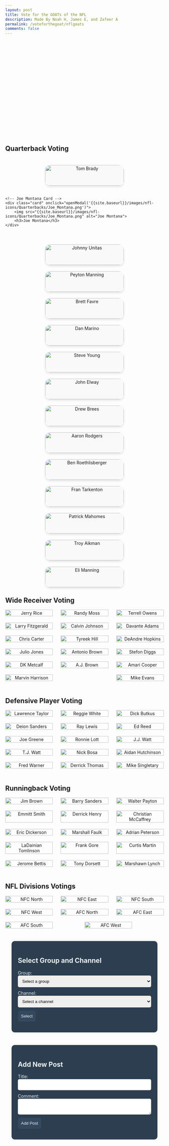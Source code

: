 ```yaml
---
layout: post
title: Vote for the GOATs of the NFL
description: Made By Noah H, James E, and Zafeer A
permalink: /voteforthegoat/nflgoats
comments: false
---
```


<style>
/* Welcome Banner Styles */
#welcomeBanner {
    position: relative;
    width: 100%;
    height: 300px;
    background: linear-gradient(135deg, #1e90ff, #ff4500);
    color: white;
    display: flex;
    flex-direction: column;
    align-items: center;
    justify-content: center;
    text-align: center;
    font-family: 'Arial', sans-serif;
    animation: fadeIn 2s ease-in-out;
    box-shadow: 0 4px 6px rgba(0, 0, 0, 0.1);
}

#welcomeBanner h1 {
    font-size: 3rem;
    margin: 0;
    text-shadow: 2px 2px 4px rgba(0, 0, 0, 0.5);
}

#welcomeBanner p {
    font-size: 1.5rem;
    margin: 10px 0 0;
}

#welcomeBanner .cta {
    margin-top: 20px;
    padding: 10px 20px;
    background: white;
    color: #1e90ff;
    border-radius: 50px;
    font-weight: bold;
    box-shadow: 0 4px 6px rgba(0, 0, 0, 0.1);
    text-decoration: none;
    transition: background 0.3s, color 0.3s;
    cursor: pointer;
}

#welcomeBanner .cta:hover {
    background: #ff4500;
    color: white;
}

@keyframes fadeIn {
    from {
        opacity: 0;
        transform: translateY(-20px);
    }
    to {
        opacity: 1;
        transform: translateY(0);
    }
}

/* Card Container Styles */
.card-container {
    display: flex;
    flex-wrap: wrap;
    gap: 20px;
    justify-content: center;
    margin-top: 40px;
}

.card {
    width: 250px;
    background: #f9f9f9;
    border-radius: 15px;
    box-shadow: 0 4px 6px rgba(0, 0, 0, 0.1);
    text-align: center;
    transition: transform 0.3s, box-shadow 0.3s;
    cursor: pointer;
    overflow: hidden;
}

.card img {
    width: 100%;
    border-top-left-radius: 15px;
    border-top-right-radius: 15px;
}

.card:hover {
    transform: scale(1.05);
    box-shadow: 0 6px 10px rgba(0, 0, 0, 0.15);
}

.card h3 {
    margin: 10px 0;
    color: #333;
    font-size: 1.2rem;
}

/* Comment Section Styles */
.comment-section {
    margin: 20px 0;
    padding: 20px;
    background: #f1f1f1;
    border-radius: 10px;
    box-shadow: 0 4px 6px rgba(0, 0, 0, 0.1);
}

.comment-section h3 {
    margin-bottom: 15px;
    color: #1e90ff;
    text-align: center;
}

.comment-section input,
.comment-section textarea {
    width: calc(100% - 20px);
    margin: 10px auto;
    padding: 10px;
    border: 1px solid #ccc;
    border-radius: 8px;
    display: block;
}

.comment-section button {
    padding: 10px 20px;
    border: none;
    border-radius: 8px;
    background: #1e90ff;
    color: white;
    font-weight: bold;
    cursor: pointer;
    transition: background 0.3s;
}

.comment-section button:hover {
    background: #ff4500;
}

/* Responsive Design */
@media (max-width: 768px) {
    #welcomeBanner h1 {
        font-size: 2rem;
    }

    #welcomeBanner p {
        font-size: 1rem;
    }

    .card {
        width: 200px;
    }
}
</style>

<div id="welcomeBanner">
    <h1>Welcome to NFL GOATs Voting</h1>
    <p>The ultimate showdown to choose the greatest players in NFL history.</p>
    <div class="cta" onclick="scrollToSection()">Cast Your Vote Now!</div>
</div>

<script>
function scrollToSection() {
    document.querySelector('.card-container').scrollIntoView({ behavior: 'smooth' });
}
</script>


<div class="comment-section" id="commentSectionQB" style="display: none;">
    <h3>Leave a Comment (Quarterbacks):</h3>
    <input type="text" id="usernameInputQB" placeholder="Enter your username">
    <textarea id="commentInputQB" placeholder="Enter your comment"></textarea>
    <button onclick="addComment('QB')">Submit</button>
    <div class="comment-list" id="commentListQB"></div>
</div>


<script>
  // Function to select a player and show the comment section for that category
  function selectPlayer(playerName, category) {
      // Display the selected player name
      document.getElementById(`selectedPlayer${category}`).innerHTML = `You selected: ${playerName}`;
      
      // Show the appropriate comment section based on the category
      document.getElementById(`commentSection${category}`).style.display = 'block';
  }

  // Function to add a comment for a specific category
  function addComment(category) {
      // Get the username and comment input elements based on the category
      const usernameInput = document.getElementById(`usernameInput${category}`);
      const commentInput = document.getElementById(`commentInput${category}`);

      // Check if both fields have input
      if (usernameInput.value.trim() === "" || commentInput.value.trim() === "") {
          alert("Please enter both a username and a comment.");
          return;
      }

      // Get the comment list for the category
      const commentList = document.getElementById(`commentList${category}`);

      // Create a new div for the comment
      const newComment = document.createElement('div');
      newComment.innerHTML = `<strong>${usernameInput.value}:</strong> ${commentInput.value}`;

      // Append the new comment to the comment list
      commentList.appendChild(newComment);

      // Clear the input fields after adding the comment
      usernameInput.value = "";
      commentInput.value = "";
  }
</script>
## Quarterback Voting
<!-- Add this style for modal and animation -->
<style>
/* Modal Background */
.modal-overlay {
    position: fixed;
    top: 0;
    left: 0;
    width: 100%;
    height: 100%;
    background: rgba(0, 0, 0, 0.8);
    display: none;
    justify-content: center;
    align-items: center;
    z-index: 1000;
}

/* Modal Content */
.modal-content {
    position: relative;
    width: 80%;
    max-width: 800px;
    animation: zoomIn 0.5s ease-in-out;
}

.modal-content img {
    width: 100%;
    border-radius: 10px;
}

/* Close Button */
.modal-close {
    position: absolute;
    top: 10px;
    right: 10px;
    background: white;
    color: black;
    border: none;
    border-radius: 50%;
    padding: 5px 10px;
    font-size: 16px;
    cursor: pointer;
    box-shadow: 0 2px 5px rgba(0, 0, 0, 0.3);
    transition: background 0.3s;
}

.modal-close:hover {
    background: #ff4500;
    color: white;
}

/* Keyframe for zoom-in effect */
@keyframes zoomIn {
    from {
        transform: scale(0.8);
        opacity: 0;
    }
    to {
        transform: scale(1);
        opacity: 1;
    }
}
</style>

<!-- Modal Structure -->
<div class="modal-overlay" id="modalOverlay">
    <div class="modal-content" id="modalContent">
        <button class="modal-close" id="modalClose">×</button>
        <img id="modalImage" src="" alt="Enlarged Image">
    </div>
</div>

<!-- Add this script for modal functionality -->
<script>
    // Function to open modal with the clicked image
    function openModal(imageSrc) {
        const modalOverlay = document.getElementById('modalOverlay');
        const modalImage = document.getElementById('modalImage');
        modalImage.src = imageSrc; // Set the image source
        modalOverlay.style.display = 'flex'; // Show the modal
    }

    // Function to close the modal
    function closeModal() {
        const modalOverlay = document.getElementById('modalOverlay');
        modalOverlay.style.display = 'none'; // Hide the modal
    }

    // Attach close event to the close button
    document.getElementById('modalClose').addEventListener('click', closeModal);

    // Attach close event to the modal background
    document.getElementById('modalOverlay').addEventListener('click', closeModal);
</script>

<!-- Updated card container for Tom Brady and Joe Montana -->
<div class="card-container">
    <!-- Tom Brady Card -->
    <div class="card" onclick="openModal('{{site.baseurl}}/images/nfl-icons/Quarterbacks/Tom_Brady.png')">
        <img src="{{site.baseurl}}/images/nfl-icons/Quarterbacks/Tom_Brady.png" alt="Tom Brady">
        <h3>Tom Brady</h3>
    </div>

    <!-- Joe Montana Card -->
    <div class="card" onclick="openModal('{{site.baseurl}}/images/nfl-icons/Quarterbacks/Joe_Montana.png')">
        <img src="{{site.baseurl}}/images/nfl-icons/Quarterbacks/Joe_Montana.png" alt="Joe Montana">
        <h3>Joe Montana</h3>
    </div>
</div>

 <div class="quarterback-cards">
    <div class="card-container">
        <div class="card" onclick="openModal('{{site.baseurl}}/images/nfl-icons/Quarterbacks/Johnny_Unitas.png')">
            <img src="{{site.baseurl}}/images/nfl-icons/Quarterbacks/Johnny_Unitas.png" alt="Johnny Unitas">
            <h3>Johnny Unitas</h3>
        </div>
        <div class="card" onclick="openModal('{{site.baseurl}}/images/nfl-icons/Quarterbacks/Peyton_Manning.png')">
            <img src="{{site.baseurl}}/images/nfl-icons/Quarterbacks/Peyton_Manning.png" alt="Peyton Manning">
            <h3>Peyton Manning</h3>
        </div>
        <div class="card" onclick="openModal('{{site.baseurl}}/images/nfl-icons/Quarterbacks/Brett_Farve')">
            <img src="{{site.baseurl}}/images/nfl-icons/Quarterbacks/Brett_Farve.png" alt="Brett Favre">
            <h3>Brett Favre</h3>
        </div>
        <div class="card" onclick="openModal('{{site.baseurl}}/images/nfl-icons/Quarterbacks/Dan_Marino.png')">
            <img src="{{site.baseurl}}/images/nfl-icons/Quarterbacks/Dan_Marino.png" alt="Dan Marino">
            <h3>Dan Marino</h3>
        </div>
        <div class="card" onclick="openModal('{{site.baseurl}}/images/nfl-icons/Quarterbacks/Steve_Young.png')">
            <img src="{{site.baseurl}}/images/nfl-icons/Quarterbacks/Steve_Young.png" alt="Steve Young">
            <h3>Steve Young</h3>
        </div>
        <div class="card" onclick="openModal('{{site.baseurl}}/images/nfl-icons/Quarterbacks/John_Elway.png')">
            <img src="{{site.baseurl}}/images/nfl-icons/Quarterbacks/John_Elway.png" alt="John Elway">
            <h3>John Elway</h3>
        </div>
        <div class="card" onclick="openModal('{{site.baseurl}}/images/nfl-icons/Quarterbacks/Drew_Brees.png')">
            <img src="{{site.baseurl}}/images/nfl-icons/Quarterbacks/Drew_Brees.png" alt="Drew Brees">
            <h3>Drew Brees</h3>
        </div>
        <div class="card" onclick="openModal('{{site.baseurl}}/images/nfl-icons/Quarterbacks/Aaron_Rodgers.png')">
            <img src="{{site.baseurl}}/images/nfl-icons/Quarterbacks/Aaron_Rodgers.png" alt="Aaron Rodgers">
            <h3>Aaron Rodgers</h3>
        </div>
        <div class="card" onclick="openModal('{{site.baseurl}}/images/nfl-icons/Quarterbacks/Ben_Roethlisberger.png')">
            <img src="{{site.baseurl}}/images/nfl-icons/Quarterbacks/Ben_Roethlisberger.png" alt="Ben Roethlisberger">
            <h3>Ben Roethlisberger</h3>
        </div>
        <div class="card" onclick="openModal('{{site.baseurl}}/images/nfl-icons/Quarterbacks/Fran_Tarkenton.png')">
            <img src="{{site.baseurl}}/images/nfl-icons/Quarterbacks/Fran_Tarkenton.png" alt="Fran Tarkenton">
            <h3>Fran Tarkenton</h3>
        </div>
        <div class="card" onclick="openModal('{{site.baseurl}}/images/nfl-icons/Quarterbacks/Patrick_Mahomes.png')">
            <img src="{{site.baseurl}}/images/nfl-icons/Quarterbacks/Patrick_Mahomes.png" alt="Patrick Mahomes">
            <h3>Patrick Mahomes</h3>
        </div>
        <div class="card" onclick="openModal('{{site.baseurl}}/images/nfl-icons/Quarterbacks/Troy_Aikman.png')">
            <img src="{{site.baseurl}}/images/nfl-icons/Quarterbacks/Troy_Aikman.png" alt="Troy Aikman">
            <h3>Troy Aikman</h3>
        </div>
        <div class="card" onclick="openModal('{{site.baseurl}}/images/nfl-icons/Quarterbacks/Eli_Manning.png')">
            <img src="{{site.baseurl}}/images/nfl-icons/Quarterbacks/Eli_Manning.png" alt="Eli Manning">
            <h3>Eli Manning</h3>
        </div>
    </div>
</div>


<div id="selectedPlayerQB" style="color: #333; margin-top: 20px;"></div>

<div class="comment-section" id="commentSectionQB" style="display: none;">
    <h3>Leave a Comment (Quarterbacks):</h3>
    <input type="text" id="usernameInputQB" placeholder="Enter your username" style="width: 80%; padding: 8px; margin-bottom: 5px;">
    <input type="text" id="commentInputQB" placeholder="Enter your comment" style="width: 80%; padding: 8px;">
    <button onclick="addComment('QB');" class="comment-button">Submit</button>
    <div class="comment-list" id="commentListQB" style="margin-top: 10px;"></div>
</div>

<script>
  // Function to select a player and show the comment section for Wide Receivers (WRs)
  function selectPlayer(playerName, category) {
      document.getElementById(`selectedPlayer${category}`).innerHTML = `You selected: ${playerName}`;
      document.getElementById(`commentSection${category}`).style.display = 'block';
  }

  // Function to add a comment for Wide Receivers (WRs)
  function addComment(category) {
      const usernameInput = document.getElementById(`usernameInput${category}`);
      const commentInput = document.getElementById(`commentInput${category}`);

      if (usernameInput.value.trim() === "" || commentInput.value.trim() === "") {
          alert("Please enter both a username and a comment.");
          return;
      }

      const commentList = document.getElementById(`commentList${category}`);
      const newComment = document.createElement('div');
      newComment.innerHTML = `<strong>${usernameInput.value}:</strong> ${commentInput.value}`;

      commentList.appendChild(newComment);
      usernameInput.value = "";
      commentInput.value = "";
  }
</script>


## Wide Receiver Voting

<div style="display: flex; flex-wrap: wrap; justify-content: space-between;">
  <div style="width: 30%; text-align: center; margin-bottom: 20px;" onclick="selectPlayer('Jerry Rice', 'WR')">
    <img src="{{site.baseurl}}/images/nfl-icons/Wide Receivers/Jerry_Rice.png" alt="Jerry Rice" style="width: 100%;">
  </div>
  
  <div style="width: 30%; text-align: center; margin-bottom: 20px;" onclick="selectPlayer('Randy Moss', 'WR')">
    <img src="{{site.baseurl}}/images/nfl-icons/Wide Receivers/Randy_Moss.png" alt="Randy Moss" style="width: 100%;">
  </div>
  
  <div style="width: 30%; text-align: center; margin-bottom: 20px;" onclick="selectPlayer('Terrell Owens', 'WR')">
    <img src="{{site.baseurl}}/images/nfl-icons/Wide Receivers/Terrell_Owens.png" alt="Terrell Owens" style="width: 100%;">
  </div>
  
  <div style="width: 30%; text-align: center; margin-bottom: 20px;" onclick="selectPlayer('Larry Fitzgerald', 'WR')">
    <img src="{{site.baseurl}}/images/nfl-icons/Wide Receivers/Larry_Fitzgerald.png" alt="Larry Fitzgerald" style="width: 100%;">
  </div>
  
  <div style="width: 30%; text-align: center; margin-bottom: 20px;" onclick="selectPlayer('Calvin Johnson', 'WR')">
    <img src="{{site.baseurl}}/images/nfl-icons/Wide Receivers/Calvin_Johnson.png" alt="Calvin Johnson" style="width: 100%;">
  </div>
  
  <div style="width: 30%; text-align: center; margin-bottom: 20px;" onclick="selectPlayer('Davante Adams', 'WR')">
    <img src="{{site.baseurl}}/images/nfl-icons/Wide Receivers/davante_adams.png" alt="Davante Adams" style="width: 100%;">
  </div>
  
  <div style="width: 30%; text-align: center; margin-bottom: 20px;" onclick="selectPlayer('Chris Carter', 'WR')">
    <img src="{{site.baseurl}}/images/nfl-icons/Wide Receivers/Chris_Carter.png" alt="Chris Carter" style="width: 100%;">
  </div>
  
  <div style="width: 30%; text-align: center; margin-bottom: 20px;" onclick="selectPlayer('Tyreek Hill', 'WR')">
    <img src="{{site.baseurl}}/images/nfl-icons/Wide Receivers/Tyreek_Hill.png" alt="Tyreek Hill" style="width: 100%;">
  </div>
  
  <div style="width: 30%; text-align: center; margin-bottom: 20px;" onclick="selectPlayer('DeAndre Hopkins', 'WR')">
    <img src="{{site.baseurl}}/images/nfl-icons/Wide Receivers/DeAndre_Hopkins.png" alt="DeAndre Hopkins" style="width: 100%;">
  </div>
  
  <div style="width: 30%; text-align: center; margin-bottom: 20px;" onclick="selectPlayer('Julio Jones', 'WR')">
    <img src="{{site.baseurl}}/images/nfl-icons/Wide Receivers/Julio_Jones.png" alt="Julio Jones" style="width: 100%;">
  </div>
  
  <div style="width: 30%; text-align: center; margin-bottom: 20px;" onclick="selectPlayer('Antonio Brown', 'WR')">
    <img src="{{site.baseurl}}/images/nfl-icons/Wide Receivers/Antonio_Brown.png" alt="Antonio Brown" style="width: 100%;">
  </div>
  
  <div style="width: 30%; text-align: center; margin-bottom: 20px;" onclick="selectPlayer('Stefon Diggs', 'WR')">
    <img src="{{site.baseurl}}/images/nfl-icons/Wide Receivers/Stefon_Diggs.png" alt="Stefon Diggs" style="width: 100%;">
  </div>
  
  <div style="width: 30%; text-align: center; margin-bottom: 20px;" onclick="selectPlayer('DK Metcalf', 'WR')">
    <img src="{{site.baseurl}}/images/nfl-icons/Wide Receivers/DK_Metcalf.png" alt="DK Metcalf" style="width: 100%;">
  </div>
  
  <div style="width: 30%; text-align: center; margin-bottom: 20px;" onclick="selectPlayer('A.J. Brown', 'WR')">
    <img src="{{site.baseurl}}/images/nfl-icons/Wide Receivers/AJ_Brown.png" alt="A.J. Brown" style="width: 100%;">
  </div>
  
  <div style="width: 30%; text-align: center; margin-bottom: 20px;" onclick="selectPlayer('Amari Cooper', 'WR')">
    <img src="{{site.baseurl}}/images/nfl-icons/Wide Receivers/Amari_Cooper.png" alt="Amari Cooper" style="width: 100%;">
  </div>

  <div style="width: 30%; text-align: center; margin-bottom: 20px;" onclick="selectPlayer('Marvin Harrison', 'WR')">
    <img src="{{site.baseurl}}/images/nfl-icons/Wide Receivers/Marvin_Harrison.png" alt="Marvin Harrison" style="width: 100%;">
  </div>

  <div style="width: 30%; text-align: center; margin-bottom: 20px;" onclick="selectPlayer('Mike Evans', 'WR')">
    <img src="{{site.baseurl}}/images/nfl-icons/Wide Receivers/Mike_Evans.png" alt="Mike Evans" style="width: 100%;">
  </div>
</div>

<div id="selectedPlayerWR" style="color: #333; margin-top: 20px;"></div>

<div class="comment-section" id="commentSectionWR" style="display: none;">
    <h3>Leave a Comment (Wide Receivers):</h3>
    <input type="text" id="usernameInputWR" placeholder="Enter your username" style="width: 80%; padding: 8px; margin-bottom: 5px;">
    <input type="text" id="commentInputWR" placeholder="Enter your comment" style="width: 80%; padding: 8px;">
    <button onclick="addComment('WR');" class="comment-button">Submit</button>
    <div class="comment-list" id="commentListWR" style="margin-top: 10px;"></div>
</div>

<script>
  // Function to select a player and show the comment section for Defensive Players (DPs)
  function selectPlayer(playerName, category) {
      document.getElementById(`selectedPlayer${category}`).innerHTML = `You selected: ${playerName}`;
      document.getElementById(`commentSection${category}`).style.display = 'block';
  }

  // Function to add a comment for Defensive Players (DPs)
  function addComment(category) {
      const usernameInput = document.getElementById(`usernameInput${category}`);
      const commentInput = document.getElementById(`commentInput${category}`);

      if (usernameInput.value.trim() === "" || commentInput.value.trim() === "") {
          alert("Please enter both a username and a comment.");
          return;
      }

      const commentList = document.getElementById(`commentList${category}`);
      const newComment = document.createElement('div');
      newComment.innerHTML = `<strong>${usernameInput.value}:</strong> ${commentInput.value}`;

      commentList.appendChild(newComment);
      usernameInput.value = "";
      commentInput.value = "";
  }
</script>


## Defensive Player Voting

<div style="display: flex; flex-wrap: wrap; justify-content: space-between;">
  <div style="width: 30%; text-align: center; margin-bottom: 20px;" onclick="selectPlayer('Lawrence Taylor', 'DP')">
    <img src="{{site.baseurl}}/images/nfl-icons/Defensive Players/Lawrence_Taylor.png" alt="Lawrence Taylor" style="width: 100%;">
  </div>
  
  <div style="width: 30%; text-align: center; margin-bottom: 20px;" onclick="selectPlayer('Reggie White', 'DP')">
    <img src="{{site.baseurl}}/images/nfl-icons/Defensive Players/Reggie_White.png" alt="Reggie White" style="width: 100%;">
  </div>
  
  <div style="width: 30%; text-align: center; margin-bottom: 20px;" onclick="selectPlayer('Dick Butkus', 'DP')">
    <img src="{{site.baseurl}}/images/nfl-icons/Defensive Players/Dick_Butkus.png" alt="Dick Butkus" style="width: 100%;">
  </div>
  
  <div style="width: 30%; text-align: center; margin-bottom: 20px;" onclick="selectPlayer('Deion Sanders', 'DP')">
    <img src="{{site.baseurl}}/images/nfl-icons/Defensive Players/Deion_Sanders.png" alt="Deion Sanders" style="width: 100%;">
  </div>
  
  <div style="width: 30%; text-align: center; margin-bottom: 20px;" onclick="selectPlayer('Ray Lewis', 'DP')">
    <img src="{{site.baseurl}}/images/nfl-icons/Defensive Players/Ray_Lewis.png" alt="Ray Lewis" style="width: 100%;">
  </div>
  
  <div style="width: 30%; text-align: center; margin-bottom: 20px;" onclick="selectPlayer('Ed Reed', 'DP')">
    <img src="{{site.baseurl}}/images/nfl-icons/Defensive Players/Ed_Reed.png" alt="Ed Reed" style="width: 100%;">
  </div>
  
  <div style="width: 30%; text-align: center; margin-bottom: 20px;" onclick="selectPlayer('Joe Greene', 'DP')">
    <img src="{{site.baseurl}}/images/nfl-icons/Defensive Players/Joe_Greene.png" alt="Joe Greene" style="width: 100%;">
  </div>
  
  <div style="width: 30%; text-align: center; margin-bottom: 20px;" onclick="selectPlayer('Ronnie Lott', 'DP')">
    <img src="{{site.baseurl}}/images/nfl-icons/Defensive Players/Ronnie_Lott.png" alt="Ronnie Lott" style="width: 100%;">
  </div>
  
  <div style="width: 30%; text-align: center; margin-bottom: 20px;" onclick="selectPlayer('J.J. Watt', 'DP')">
    <img src="{{site.baseurl}}/images/nfl-icons/Defensive Players/JJ_Watt.png" alt="J.J. Watt" style="width: 100%;">
  </div>
  
  <div style="width: 30%; text-align: center; margin-bottom: 20px;" onclick="selectPlayer('T.J. Watt', 'DP')">
    <img src="{{site.baseurl}}/images/nfl-icons/Defensive Players/TJ_Watt.png" alt="T.J. Watt" style="width: 100%;">
  </div>
  
  <div style="width: 30%; text-align: center; margin-bottom: 20px;" onclick="selectPlayer('Nick Bosa', 'DP')">
    <img src="{{site.baseurl}}/images/nfl-icons/Defensive Players/Nick_Bosa.png" alt="Nick Bosa" style="width: 100%;">
  </div>
  
  <div style="width: 30%; text-align: center; margin-bottom: 20px;" onclick="selectPlayer('Aidan Hutchinson', 'DP')">
    <img src="{{site.baseurl}}/images/nfl-icons/Defensive Players/Aidan_Hutchinson.png" alt="Aidan Hutchinson" style="width: 100%;">
  </div>
  
  <div style="width: 30%; text-align: center; margin-bottom: 20px;" onclick="selectPlayer('Fred Warner', 'DP')">
    <img src="{{site.baseurl}}/images/nfl-icons/Defensive Players/Fred_Warner.png" alt="Fred Warner" style="width: 100%;">
  </div>
  
  <div style="width: 30%; text-align: center; margin-bottom: 20px;" onclick="selectPlayer('Derrick Thomas', 'DP')">
    <img src="{{site.baseurl}}/images/nfl-icons/Defensive Players/Derrick_Thomas.png" alt="Derrick Thomas" style="width: 100%;">
  </div>
  
  <div style="width: 30%; text-align: center; margin-bottom: 20px;" onclick="selectPlayer('Mike Singletary', 'DP')">
    <img src="{{site.baseurl}}/images/nfl-icons/Defensive Players/Mike_Singletary.png" alt="Mike Singletary" style="width: 100%;">
  </div>
</div>

<div id="selectedPlayerDP" style="color: #333; margin-top: 20px;"></div>

<div class="comment-section" id="commentSectionDP" style="display: none;">
    <h3>Leave a Comment (Defensive Players):</h3>
    <input type="text" id="usernameInputDP" placeholder="Enter your username" style="width: 80%; padding: 8px; margin-bottom: 5px;">
    <input type="text" id="commentInputDP" placeholder="Enter your comment" style="width: 80%; padding: 8px;">
    <button onclick="addComment('DP');" class="comment-button">Submit</button>
    <div class="comment-list" id="commentListDP" style="margin-top: 10px;"></div>
</div>


<script>
  // Function to select a player and show the comment section for Running Backs (RBs)
  function selectPlayer(playerName, category) {
      document.getElementById(`selectedPlayer${category}`).innerHTML = `You selected: ${playerName}`;
      document.getElementById(`commentSection${category}`).style.display = 'block';
  }

  // Function to add a comment for Running Backs (RBs)
  function addComment(category) {
      const usernameInput = document.getElementById(`usernameInput${category}`);
      const commentInput = document.getElementById(`commentInput${category}`);

      if (usernameInput.value.trim() === "" || commentInput.value.trim() === "") {
          alert("Please enter both a username and a comment.");
          return;
      }

      const commentList = document.getElementById(`commentList${category}`);
      const newComment = document.createElement('div');
      newComment.innerHTML = `<strong>${usernameInput.value}:</strong> ${commentInput.value}`;

      commentList.appendChild(newComment);
      usernameInput.value = "";
      commentInput.value = "";
  }
</script>



## Runningback Voting

<div style="display: flex; flex-wrap: wrap; justify-content: space-between;">
  <div style="width: 30%; text-align: center; margin-bottom: 20px;" onclick="selectPlayer('Jim Brown', 'RB')">
    <img src="{{site.baseurl}}/images/nfl-icons/Running Backs/Jim_Brown.png" alt="Jim Brown" style="width: 100%;">
  </div>
  
  <div style="width: 30%; text-align: center; margin-bottom: 20px;" onclick="selectPlayer('Barry Sanders', 'RB')">
    <img src="{{site.baseurl}}/images/nfl-icons/Running Backs/Barry_Sanders.png" alt="Barry Sanders" style="width: 100%;">
  </div>
  
  <div style="width: 30%; text-align: center; margin-bottom: 20px;" onclick="selectPlayer('Walter Payton', 'RB')">
    <img src="{{site.baseurl}}/images/nfl-icons/Running Backs/Walter_Payton.png" alt="Walter Payton" style="width: 100%;">
  </div>
  
  <div style="width: 30%; text-align: center; margin-bottom: 20px;" onclick="selectPlayer('Emmitt Smith', 'RB')">
    <img src="{{site.baseurl}}/images/nfl-icons/Running Backs/Emmitt_Smith.png" alt="Emmitt Smith" style="width: 100%;">
  </div>
  
  <div style="width: 30%; text-align: center; margin-bottom: 20px;" onclick="selectPlayer('Derrick Henry', 'RB')">
    <img src="{{site.baseurl}}/images/nfl-icons/Running Backs/Derrick_Henry.png" alt="Derrick Henry" style="width: 100%;">
  </div>
  
  <div style="width: 30%; text-align: center; margin-bottom: 20px;" onclick="selectPlayer('Christian McCaffrey', 'RB')">
    <img src="{{site.baseurl}}/images/nfl-icons/Running Backs/Christian_McCaffrey.png" alt="Christian McCaffrey" style="width: 100%;">
  </div>
  
  <div style="width: 30%; text-align: center; margin-bottom: 20px;" onclick="selectPlayer('Eric Dickerson', 'RB')">
    <img src="{{site.baseurl}}/images/nfl-icons/Running Backs/Eric_Dickerson.png" alt="Eric Dickerson" style="width: 100%;">
  </div>
  
  <div style="width: 30%; text-align: center; margin-bottom: 20px;" onclick="selectPlayer('Marshall Faulk', 'RB')">
    <img src="{{site.baseurl}}/images/nfl-icons/Running Backs/Marshall_Faulk.png" alt="Marshall Faulk" style="width: 100%;">
  </div>
  
  <div style="width: 30%; text-align: center; margin-bottom: 20px;" onclick="selectPlayer('Adrian Peterson', 'RB')">
    <img src="{{site.baseurl}}/images/nfl-icons/Running Backs/Adrian_Peterson.png" alt="Adrian Peterson" style="width: 100%;">
  </div>
  
  <div style="width: 30%; text-align: center; margin-bottom: 20px;" onclick="selectPlayer('LaDainian Tomlinson', 'RB')">
    <img src="{{site.baseurl}}/images/nfl-icons/Running Backs/LaDainian_Tomlinson.png" alt="LaDainian Tomlinson" style="width: 100%;">
  </div>
  
  <div style="width: 30%; text-align: center; margin-bottom: 20px;" onclick="selectPlayer('Frank Gore', 'RB')">
    <img src="{{site.baseurl}}/images/nfl-icons/Running Backs/Frank_Gore.png" alt="Frank Gore" style="width: 100%;">
  </div>
  
  <div style="width: 30%; text-align: center; margin-bottom: 20px;" onclick="selectPlayer('Curtis Martin', 'RB')">
    <img src="{{site.baseurl}}/images/nfl-icons/Running Backs/Curtis_Martin.png" alt="Curtis Martin" style="width: 100%;">
  </div>
  
  <div style="width: 30%; text-align: center; margin-bottom: 20px;" onclick="selectPlayer('Jerome Bettis', 'RB')">
    <img src="{{site.baseurl}}/images/nfl-icons/Running Backs/Jerome_Bettis.png" alt="Jerome Bettis" style="width: 100%;">
  </div>
  
  <div style="width: 30%; text-align: center; margin-bottom: 20px;" onclick="selectPlayer('Tony Dorsett', 'RB')">
    <img src="{{site.baseurl}}/images/nfl-icons/Running Backs/Tony_Dorsett.png" alt="Tony Dorsett" style="width: 100%;">
  </div>
  
  <div style="width: 30%; text-align: center; margin-bottom: 20px;" onclick="selectPlayer('Marshawn Lynch', 'RB')">
    <img src="{{site.baseurl}}/images/nfl-icons/Running Backs/Marshawn_Lynch.png" alt="Marshawn Lynch" style="width: 100%;">
  </div>
</div>

<div id="selectedPlayerRB" style="color: #333; margin-top: 20px;"></div>

<div class="comment-section" id="commentSectionRB" style="display: none;">
    <h3>Leave a Comment (Running Backs):</h3>
    <input type="text" id="usernameInputRB" placeholder="Enter your username" style="width: 80%; padding: 8px; margin-bottom: 5px;">
    <input type="text" id="commentInputRB" placeholder="Enter your comment" style="width: 80%; padding: 8px;">
    <button onclick="addComment('RB');" class="comment-button">Submit</button>
    <div class="comment-list" id="commentListRB" style="margin-top: 10px;"></div>
</div>

<script>
  // Function to select a division and show the comment section for Divisions (Ds)
  function selectPlayer(playerName, category) {
      document.getElementById(`selectedPlayer${category}`).innerHTML = `You selected: ${playerName}`;
      document.getElementById(`commentSection${category}`).style.display = 'block';
  }

  // Function to add a comment for Divisions (Ds)
  function addComment(category) {
      const usernameInput = document.getElementById(`usernameInput${category}`);
      const commentInput = document.getElementById(`commentInput${category}`);

      if (usernameInput.value.trim() === "" || commentInput.value.trim() === "") {
          alert("Please enter both a username and a comment.");
          return;
      }

      const commentList = document.getElementById(`commentList${category}`);
      const newComment = document.createElement('div');
      newComment.innerHTML = `<strong>${usernameInput.value}:</strong> ${commentInput.value}`;

      commentList.appendChild(newComment);
      usernameInput.value = "";
      commentInput.value = "";
  }
</script>


## NFL Divisions Votings

<div style="display: flex; flex-wrap: wrap; justify-content: space-between;">
  <div style="width: 30%; text-align: center; margin-bottom: 20px;" onclick="selectPlayer('NFC North', 'D')">
    <img src="{{site.baseurl}}/images/nfl-icons/Divisions/NFC_North.png" alt="NFC North" style="width: 100%;">
  </div>
  
  <div style="width: 30%; text-align: center; margin-bottom: 20px;" onclick="selectPlayer('NFC East', 'D')">
    <img src="{{site.baseurl}}/images/nfl-icons/Divisions/NFC_East.png" alt="NFC East" style="width: 100%;">
  </div>
  
  <div style="width: 30%; text-align: center; margin-bottom: 20px;" onclick="selectPlayer('NFC South', 'D')">
    <img src="{{site.baseurl}}/images/nfl-icons/Divisions/NFC_South.png" alt="NFC South" style="width: 100%;">
  </div>
  
  <div style="width: 30%; text-align: center; margin-bottom: 20px;" onclick="selectPlayer('NFC West', 'D')">
    <img src="{{site.baseurl}}/images/nfl-icons/Divisions/NFC_West.png" alt="NFC West" style="width: 100%;">
  </div>
  
  <div style="width: 30%; text-align: center; margin-bottom: 20px;" onclick="selectPlayer('AFC North', 'D')">
    <img src="{{site.baseurl}}/images/nfl-icons/Divisions/AFC_North.png" alt="AFC North" style="width: 100%;">
  </div>
  
  <div style="width: 30%; text-align: center; margin-bottom: 20px;" onclick="selectPlayer('AFC East', 'D')">
    <img src="{{site.baseurl}}/images/nfl-icons/Divisions/AFC_East.png" alt="AFC East" style="width: 100%;">
  </div>
  
  <div style="width: 30%; text-align: center; margin-bottom: 20px;" onclick="selectPlayer('AFC South', 'D')">
    <img src="{{site.baseurl}}/images/nfl-icons/Divisions/AFC_South.png" alt="AFC South" style="width: 100%;">
  </div>
  
  <div style="width: 30%; text-align: center; margin-bottom: 20px;" onclick="selectPlayer('AFC West', 'D')">
    <img src="{{site.baseurl}}/images/nfl-icons/Divisions/AFC_West.png" alt="AFC West" style="width: 100%;">
  </div>

<div id="selectedPlayerD" style="color: #333; margin-top: 20px;"></div>

<div class="comment-section" id="commentSectionD" style="display: none;">
    <h3>Leave a Comment (Divisions):</h3>
    <input type="text" id="usernameInputD" placeholder="Enter your username" style="width: 80%; padding: 8px; margin-bottom: 5px;">
    <input type="text" id="commentInputD" placeholder="Enter your comment" style="width: 80%; padding: 8px;">
    <button onclick="addComment('D');" class="comment-button">Submit</button>
    <div class="comment-list" id="commentListD" style="margin-top: 10px;"></div>
</div>


<style>
    .container {
        display: flex;
        justify-content: center;
        width: 100%;
        max-width: 1200px;
        padding: 20px;
        box-sizing: border-box;
    }
    .form-container {
        display: flex;
        flex-direction: column;
        max-width: 800px;
        width: 100%;
        background-color: #2c3e50;
        padding: 20px;
        border-radius: 10px;
        box-shadow: 0 0 10px rgba(0, 0, 0, 0.1);
        color: #ecf0f1;
    }
    .form-container label {
        margin-bottom: 5px;
    }
    .form-container input, .form-container textarea, .form-container select {
        margin-bottom: 10px;
        padding: 10px;
        border-radius: 5px;
        border: none;
        width: 100%;
    }
    .form-container button {
        padding: 10px;
        border-radius: 5px;
        border: none;
        background-color: #34495e;
        color: #ecf0f1;
        cursor: pointer;
    }
</style>

<div class="container">
    <div class="form-container">
        <h2>Select Group and Channel</h2>
        <form id="selectionForm">
            <label for="group_id">Group:</label>
            <select id="group_id" name="group_id" required>
                <option value="">Select a group</option>
            </select>
            <label for="channel_id">Channel:</label>
            <select id="channel_id" name="channel_id" required>
                <option value="">Select a channel</option>
            </select>
            <button type="submit">Select</button>
        </form>
    </div>
</div>

<div class="container">
    <div class="form-container">
        <h2>Add New Post</h2>
        <form id="postForm">
            <label for="title">Title:</label>
            <input type="text" id="title" name="title" required>
            <label for="comment">Comment:</label>
            <textarea id="comment" name="comment" required></textarea>
            <button type="submit">Add Post</button>
        </form>
    </div>
</div>

<div class="container">
    <div id="data" class="data">
        <div class="left-side">
            <p id="count"></p>
        </div>
        <div class="details" id="details">
        </div>
    </div>
</div>

<script type="module">
    // Import server URI and standard fetch options
    import { pythonURI, fetchOptions } from '{{ site.baseurl }}/assets/js/api/config.js';

    /**
     * Fetch groups for dropdown selection
     * User picks from dropdown
     */
    async function fetchGroups() {
        try {
            const response = await fetch(`${pythonURI}/api/groups/filter`, {
                ...fetchOptions,
                method: 'POST',
                headers: {
                    'Content-Type': 'application/json'
                },
                body: JSON.stringify({ section_name: "Vote for the GOAT" }) // Adjust the section name as needed
            });
            if (!response.ok) {
                throw new Error('Failed to fetch groups: ' + response.statusText);
            }
            const groups = await response.json();
            const groupSelect = document.getElementById('group_id');
            groups.forEach(group => {
                const option = document.createElement('option');
                option.value = group.name; // Use group name for payload
                option.textContent = group.name;
                groupSelect.appendChild(option);
            });
        } catch (error) {
            console.error('Error fetching groups:', error);
        }
    }

    /**
     * Fetch channels based on selected group
     * User picks from dropdown
     */
    async function fetchChannels(groupName) {
        try {
            const response = await fetch(`${pythonURI}/api/channels/filter`, {
                ...fetchOptions,
                method: 'POST',
                headers: {
                    'Content-Type': 'application/json'
                },
                body: JSON.stringify({ group_name: groupName })
            });
            if (!response.ok) {
                throw new Error('Failed to fetch channels: ' + response.statusText);
            }
            const channels = await response.json();
            const channelSelect = document.getElementById('channel_id');
            channelSelect.innerHTML = '<option value="">Select a channel</option>'; // Reset channels
            channels.forEach(channel => {
                const option = document.createElement('option');
                option.value = channel.id;
                option.textContent = channel.name;
                channelSelect.appendChild(option);
            });
        } catch (error) {
            console.error('Error fetching channels:', error);
        }
    }

    /**
      * Handle group selection change
      * Channel Dropdown refresh to match group_id change
      */
    document.getElementById('group_id').addEventListener('change', function() {
        const groupName = this.value;
        if (groupName) {
            fetchChannels(groupName);
        } else {
            document.getElementById('channel_id').innerHTML = '<option value="">Select a channel</option>'; // Reset channels
        }
    });

    /**
     * Handle form submission for selection
     * Select Button: Computer fetches and displays posts
     */
    document.getElementById('selectionForm').addEventListener('submit', function(event) {
        event.preventDefault();
        const groupId = document.getElementById('group_id').value;
        const channelId = document.getElementById('channel_id').value;
        if (groupId && channelId) {
            fetchData(channelId);
        } else {
            alert('Please select both group and channel.');
        }
    });

    /**
     * Handle form submission for adding a post
     * Add Form Button: Computer handles form submission with request
     */
    document.getElementById('postForm').addEventListener('submit', async function(event) {
        event.preventDefault();

        // Extract data from form
        const title = document.getElementById('title').value;
        const comment = document.getElementById('comment').value;
        const channelId = document.getElementById('channel_id').value;

        // Create API payload
        const postData = {
            title: title,
            comment: comment,
            channel_id: channelId
        };

        // Trap errors
        try {
            // Send POST request to backend, purpose is to write to database
            const response = await fetch(`${pythonURI}/api/post`, {
                ...fetchOptions,
                method: 'POST',
                headers: {
                    'Content-Type': 'application/json'
                },
                body: JSON.stringify(postData)
            });

            if (!response.ok) {
                throw new Error('Failed to add post: ' + response.statusText);
            }

            // Successful post
            const result = await response.json();
            alert('Post added successfully!');
            document.getElementById('postForm').reset();
            fetchData(channelId);
        } catch (error) {
            // Present alert on error from backend
            console.error('Error adding post:', error);
            alert('Error adding post: ' + error.message);
        }
    });

    /**
     * Fetch posts based on selected channel
     * Handle response: Fetch and display posts
     */
    async function fetchData(channelId) {
        try {
            const response = await fetch(`${pythonURI}/api/posts/filter`, {
                ...fetchOptions,
                method: 'POST',
                headers: {
                    'Content-Type': 'application/json'
                },
                body: JSON.stringify({ channel_id: channelId })
            });
            if (!response.ok) {
                throw new Error('Failed to fetch posts: ' + response.statusText);
            }

            // Parse the JSON data
            const postData = await response.json();

            // Extract posts count
            const postCount = postData.length || 0;

            // Update the HTML elements with the data
            document.getElementById('count').innerHTML = `<h2>Count ${postCount}</h2>`;

            // Get the details div
            const detailsDiv = document.getElementById('details');
            detailsDiv.innerHTML = ''; // Clear previous posts

            // Iterate over the postData and create HTML elements for each item
            postData.forEach(postItem => {
                const postElement = document.createElement('div');
                postElement.className = 'post-item';
                postElement.innerHTML = `
                    <h3>${postItem.title}</h3>
                    <p><strong>Channel:</strong> ${postItem.channel_name}</p>
                    <p><strong>User:</strong> ${postItem.user_name}</p>
                    <p>${postItem.comment}</p>
                `;
                detailsDiv.appendChild(postElement);
            });

        } catch (error) {
            console.error('Error fetching data:', error);
        }
    }

    // Fetch groups when the page loads
    fetchGroups();
</script>
